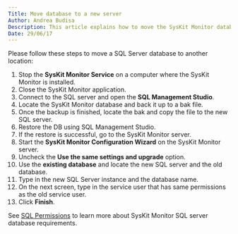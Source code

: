 ```yaml
---
Title: Move database to a new server
Author: Andrea Budisa
Description: This article explains how to move the SysKit Monitor database to a new server.
Date: 29/06/17
---
```

Please follow these steps to move a SQL Server database to another location:

1. Stop the __SysKit Monitor Service__ on a computer where the SysKit Monitor is installed.
2. Close the SysKit Monitor application.
3. Connect to the SQL server and open the __SQL Management Studio__.
4. Locate the SysKit Monitor database and back it up to a bak file.
5. Once the backup is finished, locate the bak and copy the file to the new SQL server.
6. Restore the DB using SQL Management Studio.
7. If the restore is successful, go to the SysKit Monitor server.
8. Start the __SysKit Monitor Configuration Wizard__ on the SysKit Monitor server.
9. Uncheck the __Use the same settings and upgrade__ option.
10. Use the __existing database__ and locate the new SQL server and the old database.
11. Type in the new SQL Server instance and the database name.
12. On the next screen, type in the service user that has same permissions as the old service user.
13. Click __Finish__.

See [SQL Permissions](#internal/installation-configuration/configuration-wizard/sql-permissions/create-sql-login) to learn more about SysKit Monitor SQL server database requirements.